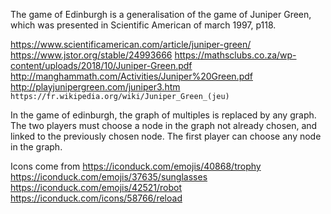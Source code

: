 The game of Edinburgh is a generalisation of the game of Juniper Green, which was presented in Scientific American of march 1997, p118.

https://www.scientificamerican.com/article/juniper-green/
https://www.jstor.org/stable/24993666
https://mathsclubs.co.za/wp-content/uploads/2018/10/Juniper-Green.pdf
http://manghammath.com/Activities/Juniper%20Green.pdf
http://playjunipergreen.com/juniper3.htm
`https://fr.wikipedia.org/wiki/Juniper_Green_(jeu)`

In the game of edinburgh, the graph of multiples is replaced by any graph.
The two players must choose a node in the graph not already chosen, and linked to the previously chosen node.
The first player can choose any node in the graph.


Icons come from
https://iconduck.com/emojis/40868/trophy
https://iconduck.com/emojis/37635/sunglasses
https://iconduck.com/emojis/42521/robot
https://iconduck.com/icons/58766/reload

